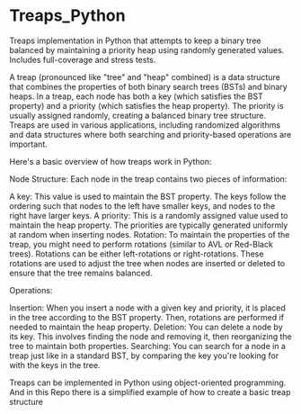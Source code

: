 # Treaps_Python
Treaps implementation in Python that  attempts to keep a binary tree balanced by maintaining a priority heap using randomly generated values. Includes full-coverage and stress tests.

A treap (pronounced like "tree" and "heap" combined) is a data structure that combines the properties of both binary search trees (BSTs) and binary heaps. In a treap, each node has both a key (which satisfies the BST property) and a priority (which satisfies the heap property). The priority is usually assigned randomly, creating a balanced binary tree structure. Treaps are used in various applications, including randomized algorithms and data structures where both searching and priority-based operations are important.

Here's a basic overview of how treaps work in Python:

Node Structure: Each node in the treap contains two pieces of information:

A key: This value is used to maintain the BST property. The keys follow the ordering such that nodes to the left have smaller keys, and nodes to the right have larger keys.
A priority: This is a randomly assigned value used to maintain the heap property. The priorities are typically generated uniformly at random when inserting nodes.
Rotation: To maintain the properties of the treap, you might need to perform rotations (similar to AVL or Red-Black trees). Rotations can be either left-rotations or right-rotations. These rotations are used to adjust the tree when nodes are inserted or deleted to ensure that the tree remains balanced.

Operations:

Insertion: When you insert a node with a given key and priority, it is placed in the tree according to the BST property. Then, rotations are performed if needed to maintain the heap property.
Deletion: You can delete a node by its key. This involves finding the node and removing it, then reorganizing the tree to maintain both properties.
Searching: You can search for a node in a treap just like in a standard BST, by comparing the key you're looking for with the keys in the tree.

Treaps can be implemented in Python using object-oriented programming. And in this Repo there is a simplified example of how to create a basic treap structure
